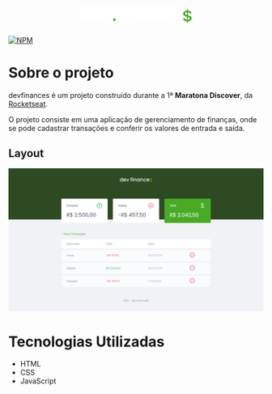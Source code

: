 <h1 align="center">
  <img alt="dev.finances" title="dev.finances" src="https://github.com/4L1C3-R4BB1T/md1-devfinances/blob/main/_assets/logo.svg" width="220px" />
</h1>

[![NPM](https://img.shields.io/npm/l/react)](https://github.com/4L1C3-R4BB1T/md1-devfinances/blob/main/LICENSE) 

# Sobre o projeto
devfinances é um projeto construído durante a 1ª **Maratona Discover**, da [Rocketseat](https://rocketseat.com.br "Site da Rocketseat").

O projeto consiste em uma aplicação de gerenciamento de finanças, onde se pode cadastrar transações e conferir os valores de entrada e saída.

## Layout
![Web](https://github.com/4L1C3-R4BB1T/md1-devfinances/blob/main/_assets/devfinances.png)

# Tecnologias Utilizadas
- HTML 
- CSS  
- JavaScript 
